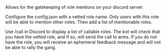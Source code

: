 Allows for the gatekeeping of role mentions on your discord server.

Configure the config.json with a vetted role name. Only users with this role will be able to mention other roles.
Then add a list of mentionable roles.

Use /call in Discord to display a list of callable roles.
The bot will check that you have the vetted role, and if so, will send the call to arms.
If you do not have the role, you will receive an ephemeral feedback message and will not be able to rally the gang.

